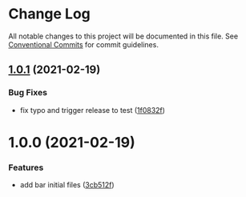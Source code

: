 # Change Log

All notable changes to this project will be documented in this file.
See [Conventional Commits](https://conventionalcommits.org) for commit guidelines.

## [1.0.1](https://github.com/HenriqueSilverio/monorepo/compare/@henriquesilverio/bar@1.0.0...@henriquesilverio/bar@1.0.1) (2021-02-19)


### Bug Fixes

* fix typo and trigger release to test ([1f0832f](https://github.com/HenriqueSilverio/monorepo/commit/1f0832f20a7a4ad5710a517916c9b4eb94b66146))





# 1.0.0 (2021-02-19)


### Features

* add bar initial files ([3cb512f](https://github.com/HenriqueSilverio/monorepo/commit/3cb512f186461299f37abc24dc780f6c04e76059))
